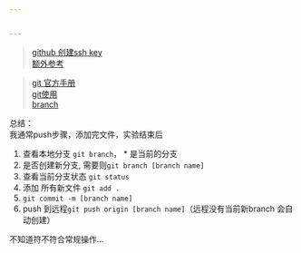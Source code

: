 ```yaml
---


---
```


<blockquote>
<p><a href="https://www.youtube.com/watch?v=nQDFBd5NFA8">github 创建ssh key</a><br>
<a href="https://levelup.gitconnected.com/how-to-add-ssh-to-github-account-on-linux-1c05c71dacc9">额外参考</a></p>
</blockquote>
<blockquote>
<p><a href="https://git-scm.com/doc">git 官方手册</a><br>
<a href="https://blog.csdn.net/Lucky_LXG/article/details/77849212">git使用</a><br>
<a href="https://blog.csdn.net/top_code/article/details/51931916">branch</a></p>
</blockquote>
<p>总结：<br>
我通常push步骤，添加完文件，实验结束后</p>
<ol>
<li>查看本地分支 <code>git branch</code>， * 是当前的分支</li>
<li>是否创建新分支, 需要则<code>git branch [branch name]</code></li>
<li>查看当前分支状态 <code>git status</code></li>
<li>添加 所有新文件 <code>git add .</code></li>
<li><code>git commit -m [branch name]</code></li>
<li>push 到远程<code>git push origin [branch name]</code>（远程没有当前新branch 会自动创建）</li>
</ol>
<p>不知道符不符合常规操作…</p>

